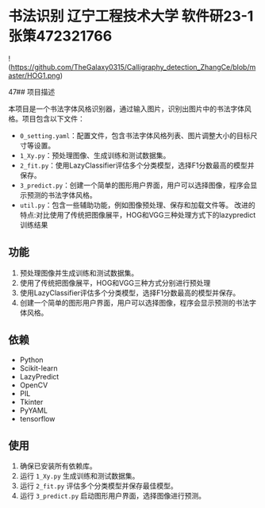 # 书法识别  辽宁工程技术大学  软件研23-1张策472321766

!(https://github.com/TheGalaxy0315/Calligraphy_detection_ZhangCe/blob/master/HOG1.png)

47## 项目描述

本项目是一个书法字体风格识别器，通过输入图片，识别出图片中的书法字体风格。项目包含以下文件：
- `0_setting.yaml`：配置文件，包含书法字体风格列表、图片调整大小的目标尺寸等设置。
- `1_Xy.py`：预处理图像、生成训练和测试数据集。
- `2_fit.py`：使用LazyClassifier评估多个分类模型，选择F1分数最高的模型并保存。
- `3_predict.py`：创建一个简单的图形用户界面，用户可以选择图像，程序会显示预测的书法字体风格。
- `util.py`：包含一些辅助功能，例如图像预处理、保存和加载文件等。
改进的特点:对比使用了传统把图像展平，HOG和VGG三种处理方式下的lazypredict训练结果

## 功能

1. 预处理图像并生成训练和测试数据集。
2. 使用了传统把图像展平，HOG和VGG三种方式分别进行预处理
3. 使用LazyClassifier评估多个分类模型，选择F1分数最高的模型并保存。
4. 创建一个简单的图形用户界面，用户可以选择图像，程序会显示预测的书法字体风格。

## 依赖

- Python
- Scikit-learn
- LazyPredict
- OpenCV
- PIL
- Tkinter
- PyYAML
- tensorflow
## 使用

1. 确保已安装所有依赖库。
2. 运行 `1_Xy.py` 生成训练和测试数据集。
3. 运行 `2_fit.py` 评估多个分类模型并保存最佳模型。
4. 运行 `3_predict.py` 启动图形用户界面，选择图像进行预测。


